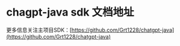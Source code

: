 # chagpt-java sdk 文档地址

更多信息关注主项目SDK：[https://github.com/Grt1228/chatgpt-java](https://github.com/Grt1228/chatgpt-java)
